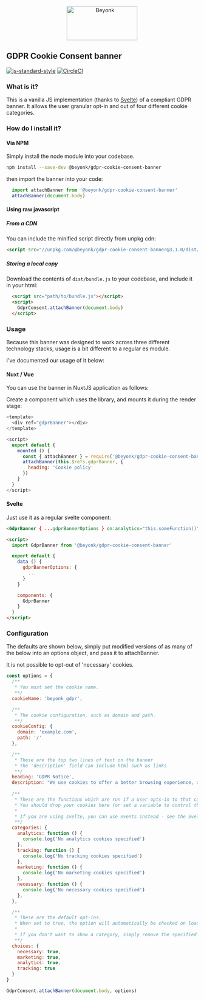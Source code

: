<p align="center">
  <img width="186" height="90" src="https://user-images.githubusercontent.com/218949/44782765-377e7c80-ab80-11e8-9dd8-fce0e37c235b.png" alt="Beyonk" />
</p>

## GDPR Cookie Consent banner

[![js-standard-style](https://img.shields.io/badge/code%20style-standard-brightgreen.svg)](http://standardjs.com) [![CircleCI](https://circleci.com/gh/beyonk-adventures/gdpr-cookie-consent-banner.svg?style=shield)](https://circleci.com/gh/beyonk-adventures/gdpr-cookie-consent-banner)

### What is it?

This is a vanilla JS implementation (thanks to [Svelte](http://svelte.technology)) of a compliant GDPR banner. It allows the user granular opt-in and out of four different cookie categories.

### How do I install it?

#### Via NPM

Simply install the node module into your codebase.

```bash
npm install --save-dev @beyonk/gdpr-cookie-consent-banner
```

then import the banner into your code:

```js
  import attachBanner from '@beyonk/gdpr-cookie-consent-banner'
  attachBanner(document.body)
```

#### Using raw javascript

##### From a CDN

You can include the minified script directly from unpkg cdn:

```html
<script src="//unpkg.com/@beyonk/gdpr-cookie-consent-banner@3.1.0/dist/browser/bundle.min.js"></script>
```

##### Storing a local copy

Download the contents of `dist/bundle.js` to your codebase, and include it in your html:

```html
  <script src="path/to/bundle.js"></script>
  <script>
    GdprConsent.attachBanner(document.body)
  </script>
```

### Usage

Because this banner was designed to work across three different technology stacks, usage is a bit different to a regular es module.

I've documented our usage of it below:

#### Nuxt / Vue

You can use the banner in NuxtJS application as follows:

Create a component which uses the library, and mounts it during the render stage:
```js
<template>
  <div ref="gdprBanner"></div>
</template>

<script>
  export default {
    mounted () {
      const { attachBanner } = require('@beyonk/gdpr-cookie-consent-banner/dist/esm/bundle.js')
      attachBanner(this.$refs.gdprBanner, {
        heading: 'Cookie policy'
      })
    }
  }
</script>
```

#### Svelte

Just use it as a regular svelte component:

```html
<GdprBanner { ...gdprBannerOptions } on:analytics="this.someFunction()" />

<script>
  import GdprBanner from '@beyonk/gdpr-cookie-consent-banner'

  export default {
    data () {
      gdprBannerOptions: {
        ...
      }
    }

    components: {
      GdprBanner
    }
  }
</script>
```

### Configuration

The defaults are shown below, simply put modified versions of as many of the below into an options object, and pass it to attachBanner.

It is not possible to opt-out of 'necessary' cookies.

```js
const options = {
  /**
   * You must set the cookie name.
   **/
  cookieName: 'beyonk_gdpr',

  /**
   * The cookie configuration, such as domain and path.
   **/
  cookieConfig: {
    domain: 'example.com',
    path: '/'
  },

  /**
   * These are the top two lines of text on the banner
   * The 'description' field can include html such as links
   **/
  heading: 'GDPR Notice',
  description: "We use cookies to offer a better browsing experience, analyze site traffic, personalize content, and serve targeted advertisements. Please review our <a href=\"/privacy-policy\">privacy policy page</a>. By clicking accept, you consent to our privacy policy & use of cookies.",
  
  /**
   * These are the functions which are run if a user opts-in to that category.
   * You should drop your cookies here (or set a variable to control the later dropping of cookies.
   * 
   * If you are using svelte, you can use events instead - see the Svelte section below.
   **/
  categories: {
    analytics: function () {
      console.log('No analytics cookies specified')
    },
    tracking: function () {
      console.log('No tracking cookies specified')
    },
    marketing: function () {
      console.log('No marketing cookies specified')
    },
    necessary: function () {
      console.log('No necessary cookies specified')
    },
  },

  /**
   * These are the default opt-ins.
   * When set to true, the option will automatically be checked on load.
   *
   * If you don't want to show a category, simply remove the specified key from this object.
   **/
  choices: {
    necessary: true,
    marketing: true,
    analytics: true,
    tracking: true
  }
}

GdprConsent.attachBanner(document.body, options)
```
